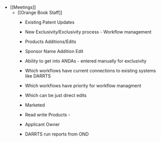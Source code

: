 - [[Meetings]]
	 - [[Orange Book Staff]] 
		 - Existing Patent Updates

		 - New Exclusivity/Exclusivity process - Workflow management

		 - Products Additions/Edits

		 - Sponsor Name Addition Edit

		 - Ability to get into ANDAs - entered manually for exclusivity

		 - Which workflows have current connections to existing systems like DARRTS

		 - Which workflows have priority for workflow managment

		 - Which can be just direct edits

		 - Marketed 

		 - Read write Products - 

		 - Applicant Owner

		 - DARRTS run reports from OND
